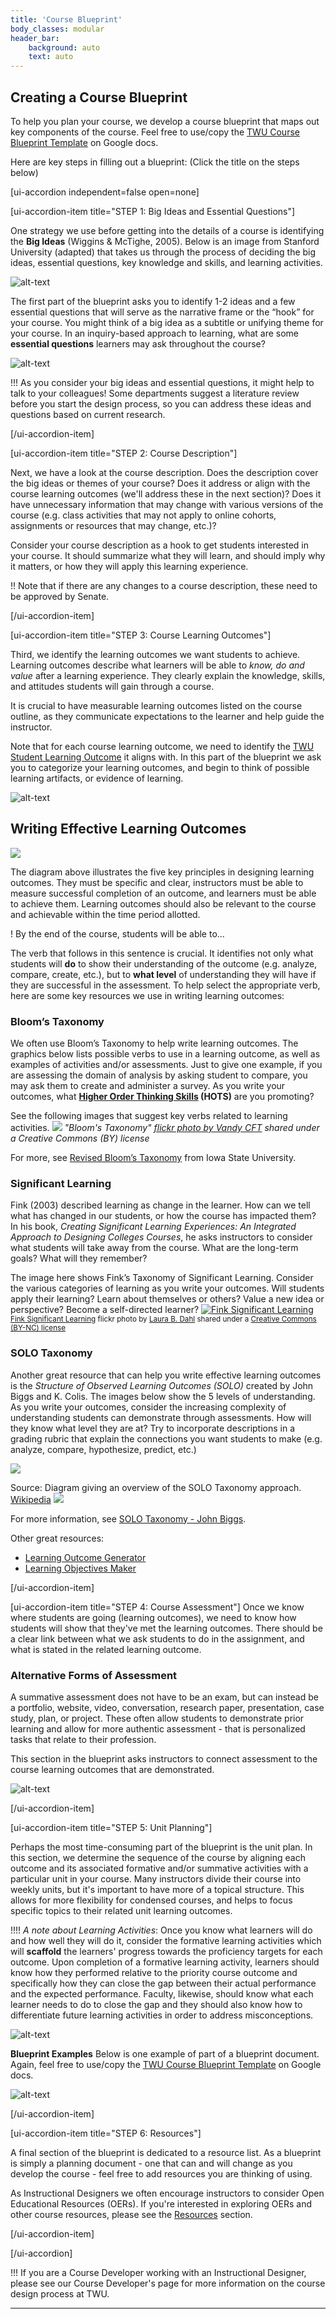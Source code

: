 ```yaml
---
title: 'Course Blueprint'
body_classes: modular
header_bar:
    background: auto
    text: auto
---
```


## Creating a Course Blueprint
To help you plan your course, we develop a course blueprint that maps out key components of the course.
Feel free to use/copy the [TWU Course Blueprint Template](https://docs.google.com/document/d/1EaxSXVEe8fwqXXRJITg-RCAdtD69Uaza7wSjwkXsQro/edit?usp=sharing) on Google docs.

Here are key steps in filling out a blueprint: (Click the title on the steps below)


[ui-accordion independent=false open=none]

[ui-accordion-item title="STEP 1: Big Ideas and Essential Questions"]

One strategy we use before getting into the details of a course is identifying the **Big Ideas** (Wiggins & McTighe, 2005). Below is an image from Stanford University (adapted) that takes us through the process of deciding the big ideas, essential questions, key knowledge and skills, and learning activities.

![alt-text](big-ideas-los.png "Big ideas template")

The first part of the blueprint asks you to identify 1-2 ideas and a few essential questions
that will serve as the narrative frame or the “hook” for your course. You might
think of a big idea as a subtitle or unifying theme for your course. In an inquiry-based approach to learning, what are some **essential questions** learners may ask throughout the course?

![alt-text](twu-bp-ideas.png "Big Ideas section in Blueprint")

!!! As you consider your big ideas and essential questions, it might help to talk to your colleagues! Some departments suggest a literature review before you start the design process, so you can address these ideas and questions based on current research.

[/ui-accordion-item]

[ui-accordion-item title="STEP 2: Course Description"]

Next, we have a look at the course description.  Does the description cover the big ideas or themes of your course?  Does it address or align with the course learning outcomes (we'll address these in the next section)?  Does it have unnecessary information that may change with various versions of the course (e.g. class activities that may not apply to online cohorts, assignments or resources that may change, etc.)?

Consider your course description as a hook to get students interested in your course. It should summarize what they will learn, and should imply why it matters, or how they will apply this learning experience.

!! Note that if there are any changes to a course description, these need to be approved by Senate.  

[/ui-accordion-item]

[ui-accordion-item title="STEP 3: Course Learning Outcomes"]

Third, we identify the learning outcomes we want students to achieve. Learning outcomes describe what learners will be able to *know, do and value* after a learning experience. They clearly explain the knowledge, skills, and attitudes students will gain through a course.

It is crucial to have measurable learning outcomes listed on the course outline, as they communicate expectations to the learner and help guide the instructor.  

Note that for each course learning outcome, we need to identify the [TWU Student Learning Outcome](https://www.twu.ca/academics/student-learning-outcomes) it aligns with.  In this part of the blueprint we ask you to categorize your learning outcomes, and begin to think of possible learning artifacts, or evidence of learning.

![alt-text](twu-bp-assessment.png "Assessment section in Blueprint")


## Writing Effective Learning Outcomes

![](SMART-goals.png)

The diagram above illustrates the five key principles in designing learning outcomes.  They must be specific and clear, instructors must be able to measure successful completion of an outcome, and learners must be able to achieve them.  Learning outcomes should also be relevant to the course and achievable within the time period allotted.

! By the end of the course, students will be able to...

The verb that follows in this sentence is crucial.  It identifies not only what students will **do** to show their understanding of the outcome (e.g. analyze, compare, create, etc.), but to **what level** of understanding they will have if they are successful in the assessment.  To help select the appropriate verb, here are some key resources we use in writing learning outcomes:

### Bloom’s Taxonomy
We often use Bloom’s Taxonomy to help write learning outcomes. The graphics below lists possible verbs to use in a learning outcome, as well as examples of activities and/or assessments.  Just to give one example, if you are assessing the domain of analysis by asking student to compare, you may ask them to create and administer a survey.  As you write your outcomes, what **[Higher Order Thinking Skills](https://en.wikipedia.org/wiki/Higher-order_thinking) (HOTS)** are you promoting?

See the following images that suggest key verbs related to learning activities.
![](Bloom’s_Taxonomy_Verbs.png)
*"Bloom's Taxonomy" [flickr photo by Vandy CFT](https://flickr.com/photos/vandycft/29428436431) shared under a Creative Commons (BY) license*

For more, see [Revised Bloom’s Taxonomy](https://www.celt.iastate.edu/teaching/effective-teaching-practices/revised-blooms-taxonomy/) from Iowa State University.


### Significant Learning
Fink (2003) described learning as change in the learner.  How can we tell what has changed in our students, or how the course has impacted them?
In his book, *Creating Significant Learning Experiences: An Integrated Approach to Designing Colleges Courses*, he asks instructors to consider what students will take away from the course.  What are the long-term goals?  What will they remember?

The image here shows Fink’s Taxonomy of Significant Learning.  Consider the various categories of learning as you write your outcomes.  Will students apply their learning?  Learn about themselves or others?  Value a new idea or perspective? Become a self-directed learner?
<a title="Fink Significant Learning" href="https://flickr.com/photos/lauradahl/2897475124"><img src="https://live.staticflickr.com/3172/2897475124_d578e30591.jpg" alt="Fink Significant Learning" /></a><br /><small><a title="Fink Significant Learning" href="https://flickr.com/photos/lauradahl/2897475124">Fink Significant Learning</a> flickr photo by <a href="https://flickr.com/people/lauradahl">Laura B. Dahl</a> shared under a <a href="https://creativecommons.org/licenses/by-nc/2.0/">Creative Commons (BY-NC) license</a> </small>


### SOLO Taxonomy
Another great resource that can help you write effective learning outcomes is the *Structure of Observed Learning Outcomes (SOLO)* created by John Biggs and K. Colis. The images below show the 5 levels of understanding.  As you write your outcomes, consider the increasing complexity of understanding students can demonstrate through assessments.  How will they know what level they are at?  Try to incorporate descriptions in a grading rubric that explain the connections you want students to make (e.g. analyze, compare, hypothesize, predict, etc.)  

![](512px-Structure_of_Observed_Learning_Outcomes_SOLO_Taxonomy.png)

Source: Diagram giving an overview of the SOLO Taxonomy approach. [Wikipedia](https://commons.wikimedia.org/wiki/File:Structure_of_Observed_Learning_Outcomes_SOLO_Taxonomy.png)
![](solo-taxonomy.jpg)

For more information, see [SOLO Taxonomy - John Biggs](https://www.johnbiggs.com.au/academic/solo-taxonomy/).

Other great resources:
- [Learning Outcome Generator](https://elearn.sitehost.iu.edu/courses/tos/gen2/)
- [Learning Objectives Maker](https://learning-objectives.easygenerator.com/)


[/ui-accordion-item]

[ui-accordion-item title="STEP 4: Course Assessment"]
Once we know where students are going (learning outcomes), we need to know how students will show that they've met the learning outcomes. There should be a clear link between what we ask students to do in the assignment, and what is stated in the related learning outcome.

### Alternative Forms of Assessment  
A summative assessment does not have to be an exam, but can instead be a
portfolio, website, video, conversation, research paper, presentation,
case study, plan, or project.  These often allow students to demonstrate prior learning and allow for more authentic assessment - that is personalized tasks that relate to their profession.

This section in the blueprint asks instructors to connect assessment to the course learning outcomes that are demonstrated.

![alt-text](twu-bp-assessment.png "Assessment section in Blueprint")

[/ui-accordion-item]

[ui-accordion-item title="STEP 5: Unit Planning"]

Perhaps the most time-consuming part of the blueprint is the unit plan.  In this section, we determine the sequence of the course by aligning each outcome and its
associated formative and/or summative activities with a particular unit in your
course. Many instructors divide their course into weekly units, but it's important to have more of a topical structure. This allows for more flexibility for condensed courses, and helps to focus specific topics to their related unit learning outcomes.

!!!! *A note about Learning Activities*: Once you know what learners will do and how well they will do it, consider the formative learning activities which will **scaffold** the learners' progress towards the proficiency targets for each outcome. Upon completion of a formative learning activity, learners should know how they performed relative to the priority course outcome and specifically how they can close the gap between their actual performance and the expected performance. Faculty, likewise, should
know what each learner needs to do to close the gap and they should also know how to differentiate future learning activities in order to address misconceptions.

![alt-text](twu-bp-units.png "Unit Plan section in Blueprint")

**Blueprint Examples**
Below is one example of part of a blueprint document. Again, feel free to use/copy the [TWU Course Blueprint Template](https://docs.google.com/document/d/1EaxSXVEe8fwqXXRJITg-RCAdtD69Uaza7wSjwkXsQro/edit?usp=sharing) on Google docs.

![alt-text](ldrs-627-blueprint.png "LDRS 627 Blueprint")

[/ui-accordion-item]

[ui-accordion-item title="STEP 6: Resources"]

A final section of the blueprint is dedicated to a resource list.  As a blueprint is simply a planning document - one that can and will change as you develop the course - feel free to add resources you are thinking of using.

As Instructional Designers we often encourage instructors to consider Open Educational Resources (OERs). If you're interested in exploring OERs and other course resources, please see the [Resources](https://multi-access.twu.ca/resources) section.

[/ui-accordion-item]

[/ui-accordion]

!!! If you are a Course Developer working with an Instructional Designer, please see our Course Developer's page for more information on the course design process at TWU.

---


